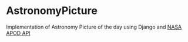 # AstronomyPicture
Implementation of Astronomy Picture of the day using Django and [NASA APOD API](https://api.nasa.gov/)
